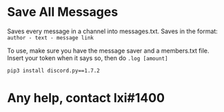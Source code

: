 # Save All Messages
Saves every message in a channel into messages.txt. Saves in the format: `author - text - message link`


To use, make sure you have the message saver and a members.txt file. Insert your token when it says so, then do `.log [amount]`

`pip3 install discord.py==1.7.2`

# Any help, contact lxi#1400
